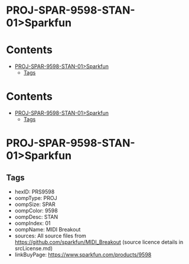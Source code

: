
PROJ-SPAR-9598-STAN-01>Sparkfun
===============================

Contents
========

* [PROJ-SPAR-9598-STAN-01>Sparkfun](#proj-spar-9598-stan-01sparkfun)
	* [Tags](#tags)

Contents
========

* [PROJ-SPAR-9598-STAN-01>Sparkfun](#proj-spar-9598-stan-01sparkfun)
	* [Tags](#tags)

# PROJ-SPAR-9598-STAN-01>Sparkfun

## Tags

- hexID: PRS9598
- oompType: PROJ
- oompSize: SPAR
- oompColor: 9598
- oompDesc: STAN
- oompIndex: 01
- oompName: MIDI Breakout
- sources: All source files from https://github.com/sparkfun/MIDI_Breakout (source licence details in srcLicense.md)
- linkBuyPage: https://www.sparkfun.com/products/9598
